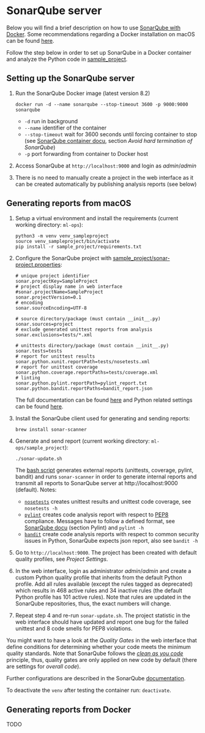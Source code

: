 # SonarQube server

Below you will find a brief description on how to use [SonarQube with Docker](https://hub.docker.com/_/sonarqube/). 
Some recommendations regarding a Docker installation on macOS can be found [here](../README.md).

Follow the step below in order to set up SonarQube in a Docker container and analyze the Python code in [sample_project](../sample_project).

## Setting up the SonarQube server

1. Run the SonarQube Docker image (latest version 8.2)
   ```
   docker run -d --name sonarqube --stop-timeout 3600 -p 9000:9000 sonarqube
   ```

   - `-d` run in background
   - `--name` identifier of the container
   - `--stop-timeout` wait for 3600 seconds until forcing container to stop (see [SonarQube container docu](https://hub.docker.com/_/sonarqube/), section *Avoid hard termination of SonarQube*)
   - `-p` port forwarding from container to Docker host

  2. Access SonarQube at `http://localhost:9000` and login as *admin*/*admin*
  3. There is no need to manually create a project in the web interface as it can be created automatically by publishing analysis reports (see below)

## Generating reports from macOS

 1. Setup a virtual environment and install the requirements (current working directory: `ml-ops`):
    ```
    python3 -m venv venv_sampleproject
    source venv_sampleproject/bin/activate
    pip install -r sample_project/requirements.txt
    ```

 2. Configure the SonarQube project with [sample_project/sonar-project.properties](../sample_project/sonar-project.properties):
    ```
    # unique project identifier
    sonar.projectKey=SampleProject
    # project display name in web interface
    #sonar.projectName=SampleProject	
    sonar.projectVersion=0.1
    # encoding
    sonar.sourceEncoding=UTF-8
    
    # source directory/package (must contain __init__.py) 
    sonar.sources=project
    # exclude generated unittest reports from analysis
    sonar.exclusions=tests/*.xml
    
    # unittests directory/package (must contain __init__.py)
    sonar.tests=tests
    # report for unittest results
    sonar.python.xunit.reportPath=tests/nosetests.xml
    # report for unittest coverage
    sonar.python.coverage.reportPaths=tests/coverage.xml
    # linting
    sonar.python.pylint.reportPath=pylint_report.txt
    sonar.python.bandit.reportPaths=bandit_report.json
     ```
    
    The full documentation can be found [here](https://docs.sonarqube.org/latest/analysis/analysis-parameters/) and Python related settings can be found [here](https://docs.sonarqube.org/latest/analysis/coverage/).

 3. Install the SonarQube client used for generating and sending reports:    
    ```
    brew install sonar-scanner
    ```
4. Generate and send report (current working directory: `ml-ops/sample_project`):
   ```bash
   ./sonar-update.sh
   ```
   The [bash script](../sample_project/sonar-update.sh) generates external reports (unittests, coverage, pylint, bandit) and runs `sonar-scanner` in order to generate internal reports and transmit all reports to SonarQube server at http://localhost:9000 (default).
   Notes: 
    - [`nosetests`](https://nose.readthedocs.io/en/latest/usage.html) creates unittest results and unittest code coverage, see `nosetests -h`
    - [`pylint`](https://www.pylint.org) creates code analysis report with respect to [PEP8](https://www.python.org/dev/peps/pep-0008/) compliance.
      Messages have to follow a defined format, see [SonarQube docu](https://docs.sonarqube.org/latest/analysis/languages/python/) (section Pylint) and `pylint -h`
    - [`bandit`](https://pypi.org/project/bandit/) create code analysis reports with respect to common security issues in Python, SonarQube expects json report, also see `bandit -h`

5. Go to `http://localhost:9000`. The project has been created with default quality profiles, see *Project Settings*.
6. In the web interface, login as administrator *admin*/*admin* and create a custom Python quality profile that inherits from the default Python profile. Add all rules available (except the rules tagged as deprecated) which results in 468 active rules and 34 inactive rules (the default Python profile has 101 active rules). Note that rules are updated in the SonarQube repositories, thus, the exact numbers will change.   
7. Repeat step 4 and re-run `sonar-update.sh`. The project statistic in the web interface should have updated and report one bug for the failed unittest and 8 code smells for PEP8 violations.

You might want to have a look at the *Quality Gates* in the web interface that define conditions for determining whether your code meets the minimum quality standards. Note that SonarQube follows the [*clean as you code*](https://docs.sonarqube.org/latest/user-guide/clean-as-you-code/) principle, thus, quality gates are only applied on new code by default (there are settings for *overall code*). 

Further configurations are described in the SonarQube [documentation](https://docs.sonarqube.org/latest/).

To deactivate the `venv` after testing the container run: `deactivate`.


## Generating reports from Docker

TODO

